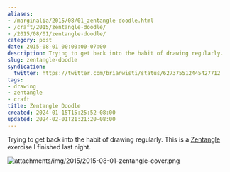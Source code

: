 ```yaml
---
aliases:
- /marginalia/2015/08/01_zentangle-doodle.html
- /craft/2015/zentangle-doodle/
- /2015/08/01/zentangle-doodle/
category: post
date: 2015-08-01 00:00:00-07:00
description: Trying to get back into the habit of drawing regularly.
slug: zentangle-doodle
syndication:
  twitter: https://twitter.com/brianwisti/status/627375512445427712
tags:
- drawing
- zentangle
- craft
title: Zentangle Doodle
created: 2024-01-15T15:25:52-08:00
updated: 2024-02-01T21:21:20-08:00
---
```


Trying to get back into the habit of drawing regularly. This is a [Zentangle](../../../card/Zentangle.md) exercise I finished last night.

<!--more-->

![attachments/img/2015/2015-08-01-zentangle-cover.png](../../../attachments/img/2015/2015-08-01-zentangle-cover.png)
